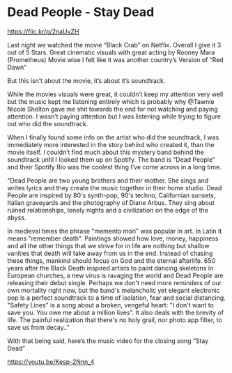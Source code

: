 # Dead People - Stay Dead

https://flic.kr/p/2naUvZH

Last night we watched the movie “Black Crab” on Netflix. Overall I give it 3 out of 5 Stars. Great cinematic visuals with great acting by Rooney Mara (Prometheus) Movie wise I felt like it was another country’s Version of “Red Dawn”

But this isn’t about the movie, it’s about it’s soundtrack.

While the movies visuals were great, it couldn’t keep my attention very well but the music kept me listening entirely which is probably why @Tawnie Nicole Shelton gave me shit towards the end for not watching and paying attention. I wasn’t paying attention but I was listening while trying to figure out who did the soundtrack.

When I finally found some info on the artist who did the soundtrack, I was immediately more interested in the story behind who created it, than the movie itself. I couldn’t find much about this mystery band behind the soundtrack until I looked them up on Spotify. The band is “Dead People” and their Spotify Bio was the coolest thing I’ve come across in a long time.

“Dead People are two young brothers and their mother. She sings and writes lyrics and they create the music together in their home studio. Dead People are inspired by 80's synth-pop, 90's techno, Californian sunsets, Italian graveyards and the photography of Diane Arbus. They sing about ruined relationships, lonely nights and a civilization on the edge of the abyss.

In medieval times the phrase "memento mori" was popular in art. In Latin it means "remember death". Paintings showed how love, money, happiness and all the other things that we strive for in life are nothing but shallow vanities that death will take away from us in the end. Instead of chasing these things, mankind should focus on God and the eternal afterlife. 650 years after the Black Death inspired artists to paint dancing skeletons in European churches, a new virus is ravaging the world and Dead People are releasing their debut single. Perhaps we don't need more reminders of our own mortality right now, but the band's melancholic yet elegant electronic pop is a perfect soundtrack to a time of isolation, fear and social distancing. "Safety Lines" is a song about a broken, vengeful heart: "I don't want to save you. You owe me about a million lives”. It also deals with the brevity of life. The painful realization that there's no holy grail, nor photo app filter, to save us from decay..”

With that being said, here’s the music video for the closing song “Stay Dead”

https://youtu.be/Kesp-2Nnn_4
